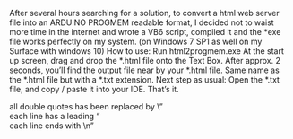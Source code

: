 After several hours searching for a solution, to convert a html web server file into an ARDUINO PROGMEM readable format,
I decided not to waist more time in the internet and wrote a VB6 script, compiled it and the *exe file works perfectly on my system. (on Windows 7 SP1 as well on my Surface with windows 10)
How to use:
Run html2progmem.exe
At the start up screen, drag and drop the *.html file onto the Text Box.
After approx. 2 seconds, you’ll find the output file near by your *.html file.
Same name as the *.html file but with a *.txt extension.
Next step as usual:
Open the *.txt file, and copy / paste it into your IDE.
That’s it.

all double quotes has been replaced by \”                                       
each line has a leading “                                                       
each line ends with \n”   
